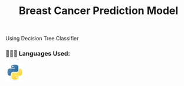 <h1><center>Breast Cancer Prediction Model</center></h1>
<br>
<p>Using Decision Tree Classifier</p>
<h3>🧑🏾‍💻 Languages Used:</h3>
<p><a href="https://www.python.org" target="_blank" rel="noreferrer"> <img src="https://raw.githubusercontent.com/devicons/devicon/master/icons/python/python-original.svg" alt="python" width="50" height="50"/> </a> </p>
